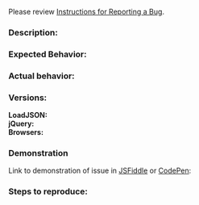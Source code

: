 Please review [Instructions for Reporting a Bug](https://github.com/jquery-form/form/blob/master/CONTRIBUTING.md#reporting-a-bug).

### Description:

### Expected Behavior:

### Actual behavior:

### Versions:
**LoadJSON:**   
**jQuery:**   
**Browsers:**   

### Demonstration
Link to demonstration of issue in [JSFiddle](https://jsfiddle.net/) or [CodePen](https://codepen.io/):

### Steps to reproduce:
